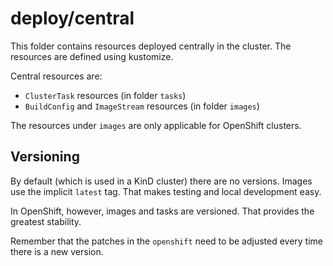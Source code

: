 # deploy/central

This folder contains resources deployed centrally in the cluster. The resources
are defined using kustomize.

Central resources are:
* `ClusterTask` resources (in folder `tasks`)
* `BuildConfig` and `ImageStream` resources  (in folder `images`)

The resources under `images` are only applicable for OpenShift clusters.

## Versioning

By default (which is used in a KinD cluster) there are no versions. Images use
the implicit `latest` tag. That makes testing and local development easy.

In OpenShift, however, images and tasks are versioned. That provides the
greatest stability.

Remember that the patches in the `openshift` need to be adjusted every time
there is a new version.
